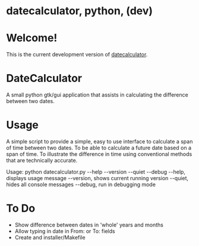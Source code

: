 # datecalculator, python, (dev)

Welcome!
====================
This is the current development version of [datecalculator](http://github.com/anchepiece/datecalculator/).

DateCalculator
====================
A small python gtk/gui application that assists in calculating the difference between two dates.

Usage
====================
A simple script to provide a simple, easy to use interface to calculate a span
of time between two dates.  To be able to calculate a future date based on a
span of time.  To illustrate the difference in time using conventional methods
that are technically accurate.

Usage: python datecalculator.py --help --version --quiet --debug
            --help, displays usage message
            --version, shows current running version
            --quiet, hides all console messages
            --debug, run in debugging mode

To Do
====================
- Show difference between dates in 'whole' years and months
- Allow typing in date in From: or To: fields
- Create and installer/Makefile

